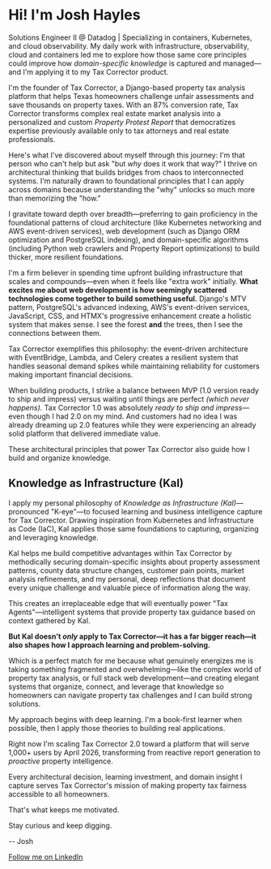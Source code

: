 # Hi! I'm Josh Hayles

Solutions Engineer II @ Datadog | Specializing in containers, Kubernetes, and cloud observability. My daily work with infrastructure, observability, cloud and containers led me to explore how those same core principles could improve how _domain-specific knowledge_ is captured and managed—and I'm applying it to my Tax Corrector product.

I'm the founder of Tax Corrector, a Django-based property tax analysis platform that helps Texas homeowners challenge unfair assessments and save thousands on property taxes. With an 87% conversion rate, Tax Corrector transforms complex real estate market analysis into a personalized and custom _Property Protest Report_ that democratizes expertise previously available only to tax attorneys and real estate professionals.

Here's what I've discovered about myself through this journey: I'm that person who can't help but ask "but *why* does it work that way?" I thrive on architectural thinking that builds bridges from chaos to interconnected systems. I'm naturally drawn to foundational principles that I can apply across domains because understanding the "why" unlocks so much more than memorizing the "how."

I gravitate toward depth over breadth—preferring to gain proficiency in the foundational patterns of cloud architecture (like Kubernetes networking and AWS event-driven services), web development (such as Django ORM optimization and PostgreSQL indexing), and domain-specific algorithms (including Python web crawlers and Property Report optimizations) to build thicker, more resilient foundations.

I'm a firm believer in spending time upfront building infrastructure that scales and compounds—even when it feels like "extra work" initially. **What excites me about web development is how seemingly scattered technologies come together to build something useful.** Django's MTV pattern, PostgreSQL's advanced indexing, AWS's event-driven services, JavaScript, CSS, and HTMX's progressive enhancement create a holistic system that makes sense. I see the forest **and** the trees, then I see the connections between them.

Tax Corrector exemplifies this philosophy: the event-driven architecture with EventBridge, Lambda, and Celery creates a resilient system that handles seasonal demand spikes while maintaining reliability for customers making important financial decisions.

When building products, I strike a balance between MVP (1.0 version ready to ship and impress) versus waiting until things are perfect _(which never happens)._ Tax Corrector 1.0 was absolutely *ready to ship and impress*—even though I had 2.0 on my mind. And customers had no idea I was already dreaming up 2.0 features while they were experiencing an already solid platform that delivered immediate value.

These architectural principles that power Tax Corrector also guide how I build and organize knowledge.

## Knowledge as Infrastructure (KaI)

I apply my personal philosophy of _Knowledge as Infrastructure (KaI)_—pronounced "K-eye"—to focused learning and business intelligence capture for Tax Corrector. Drawing inspiration from Kubernetes and Infrastructure as Code (IaC), KaI applies those same foundations to capturing, organizing and leveraging knowledge.

KaI helps me build competitive advantages within Tax Corrector by methodically securing domain-specific insights about property assessment patterns, county data structure changes, customer pain points, market analysis refinements, and my personal, deep reflections that document every unique challenge and valuable piece of information along the way.

This creates an irreplaceable edge that will eventually power "Tax Agents"—intelligent systems that provide property tax guidance based on context gathered by KaI.

**But KaI doesn't _only_ apply to Tax Corrector—it has a far bigger reach—it also shapes how I approach learning and problem-solving.**

Which is a perfect match for me because what genuinely energizes me is taking something fragmented and overwhelming—like the complex world of property tax analysis, or full stack web development—and creating elegant systems that organize, connect, and leverage that knowledge so homeowners can navigate property tax challenges and I can build strong solutions.

My approach begins with deep learning. I'm a book-first learner when possible, then I apply those theories to building real applications. 

Right now I'm scaling Tax Corrector 2.0 toward a platform that will serve 1,000+ users by April 2026, transforming from reactive report generation to _proactive_ property intelligence.

Every architectural decision, learning investment, and domain insight I capture serves Tax Corrector's mission of making property tax fairness accessible to all homeowners. 

That's what keeps me motivated.

Stay curious and keep digging.

-- Josh

[Follow me on LinkedIn](https://www.linkedin.com/in/joshhayles/)
